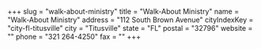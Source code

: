 +++
slug = "walk-about-ministry"
title = "Walk-About Ministry"
name = "Walk-About Ministry"
address = "112  South Brown Avenue"
cityIndexKey = "city-fl-titusville"
city = "Titusville"
state = "FL"
postal = "32796"
website = ""
phone = "321 264-4250"
fax = ""
+++
